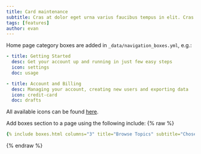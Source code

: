 ```yaml
---
title: Card maintenance
subtitle: Cras at dolor eget urna varius faucibus tempus in elit. Cras a dui imperdiet, tempus metus quis, pharetra turpis.
tags: [features]
author: evan
---
```


Home page category boxes are added in `_data/navigation_boxes.yml`, e.g.:
```yml
- title: Getting Started
  desc: Get your account up and running in just few easy steps
  icon: settings
  doc: usage

- title: Account and Billing
  desc: Managing your account, creating new users and exporting data
  icon: credit-card
  doc: drafts
```

All available icons can be found [here](https://getuikit.com/docs/icon#library).

Add boxes section to a page using the following include:
{% raw %}
```yaml
{% include boxes.html columns="3" title="Browse Topics" subtitle="Chose an option that you need help with or search above" %}
```
{% endraw %}

